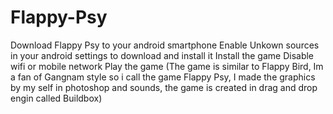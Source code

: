 # Flappy-Psy
Download Flappy Psy to your android smartphone
Enable Unkown sources in your android settings to download and install it
Install the game
Disable wifi or mobile network 
Play the game
(The game is similar to Flappy Bird, Im a fan of Gangnam style so i call the game Flappy Psy, I made the graphics by my self in photoshop and sounds, the game is created in drag and drop engin called Buildbox) 
